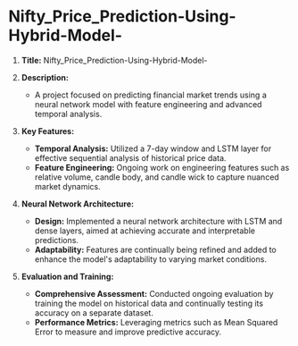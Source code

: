 # Nifty_Price_Prediction-Using-Hybrid-Model-

1. **Title:**
   Nifty_Price_Prediction-Using-Hybrid-Model-

2. **Description:**
   - A project focused on predicting financial market trends using a neural network model with feature engineering and advanced temporal analysis.

3. **Key Features:**
   - **Temporal Analysis:** Utilized a 7-day window and LSTM layer for effective sequential analysis of historical price data.
   - **Feature Engineering:** Ongoing work on engineering features such as relative volume, candle body, and candle wick to capture nuanced market dynamics.

4. **Neural Network Architecture:**
   - **Design:** Implemented a neural network architecture with LSTM and dense layers, aimed at achieving accurate and interpretable predictions.
   - **Adaptability:** Features are continually being refined and added to enhance the model's adaptability to varying market conditions.

5. **Evaluation and Training:**
   - **Comprehensive Assessment:** Conducted ongoing evaluation by training the model on historical data and continually testing its accuracy on a separate dataset.
   - **Performance Metrics:** Leveraging metrics such as Mean Squared Error to measure and improve predictive accuracy.

